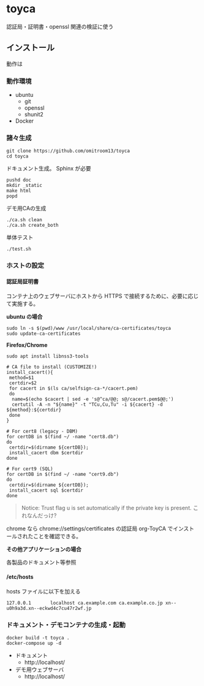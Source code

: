 # toyca

認証局・証明書・openssl 関連の検証に使う

## インストール

動作は 

### 動作環境

- ubuntu
  - git
  - openssl
  - shunit2
- Docker

### 諸々生成

```
git clone https://github.com/omitroom13/toyca
cd toyca
```

ドキュメント生成。 Sphinx が必要

```
pushd doc
mkdir _static
make html
popd
```

デモ用CAの生成

```
./ca.sh clean
./ca.sh create_both
```

単体テスト

```
./test.sh
```

### ホストの設定

#### 認証局証明書

コンテナ上のウェブサーバにホストから HTTPS で接続するために、必要に応じて実施する。

**ubuntu の場合**

```
sudo ln -s $(pwd)/www /usr/local/share/ca-certificates/toyca
sudo update-ca-certificates
```

**Firefox/Chrome**

```
sudo apt install libnss3-tools

# CA file to install (CUSTOMIZE!)
install_cacert(){
 method=$1
 certdir=$2
 for cacert in $(ls ca/selfsign-ca-*/cacert.pem)
 do
  name=$(echo $cacert | sed -e 's@^ca/@@; s@/cacert.pem$@@;')
  certutil -A -n "${name}" -t "TCu,Cu,Tu" -i ${cacert} -d ${method}:${certdir}
 done
}

# For cert8 (legacy - DBM)
for certDB in $(find ~/ -name "cert8.db")
do
 certdir=$(dirname ${certDB});
 install_cacert dbm $certdir
done

# For cert9 (SQL)
for certDB in $(find ~/ -name "cert9.db")
do
 certdir=$(dirname ${certDB});
 install_cacert sql $certdir
done
```

> Notice: Trust flag u is set automatically if the private key is present.
これなんだっけ?

chrome なら chrome://settings/certificates の認証局 org-ToyCA でインストールされたことを確認できる。

**その他アプリケーションの場合**

各製品のドキュメント等参照

#### /etc/hosts

hosts ファイルに以下を加える

```
127.0.0.1       localhost ca.example.com ca.example.co.jp xn--u0h9a3d.xn--eckwd4c7cu47r2wf.jp
```

### ドキュメント・デモコンテナの生成・起動

```
docker build -t toyca .
docker-compose up -d
```

- ドキュメント
  - http://localhost/
- デモ用ウェブサーバ
  - http://localhost/
